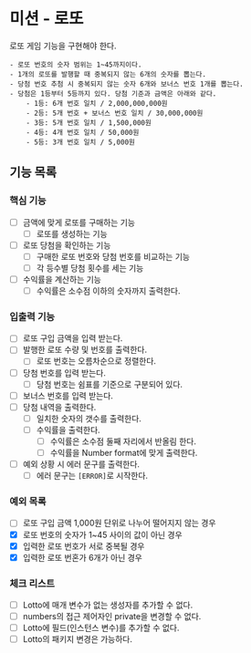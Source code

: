 # 미션 - 로또

로또 게임 기능을 구현해야 한다.

```
- 로또 번호의 숫자 범위는 1~45까지이다.
- 1개의 로또를 발행할 때 중복되지 않는 6개의 숫자를 뽑는다.
- 당첨 번호 추첨 시 중복되지 않는 숫자 6개와 보너스 번호 1개를 뽑는다.
- 당첨은 1등부터 5등까지 있다. 당첨 기준과 금액은 아래와 같다.
    - 1등: 6개 번호 일치 / 2,000,000,000원
    - 2등: 5개 번호 + 보너스 번호 일치 / 30,000,000원
    - 3등: 5개 번호 일치 / 1,500,000원
    - 4등: 4개 번호 일치 / 50,000원
    - 5등: 3개 번호 일치 / 5,000원
```

## 기능 목록

### 핵심 기능

- [ ] 금액에 맞게 로또를 구매하는 기능
  - [ ] 로또를 생성하는 기능
- [ ] 로또 당첨을 확인하는 기능
  - [ ] 구매한 로또 번호와 당첨 번호를 비교하는 기능
  - [ ] 각 등수별 당첨 횟수를 세는 기능
- [ ] 수익률을 계산하는 기능
  - [ ] 수익률은 소수점 이하의 숫자까지 출력한다.

### 입출력 기능

- [ ] 로또 구입 금액을 입력 받는다.
- [ ] 발행한 로또 수량 및 번호를 출력한다.
  - [ ] 로또 번호는 오름차순으로 정렬한다.
- [ ] 당첨 번호를 입력 받는다.
  - [ ] 당첨 번호는 쉼표를 기준으로 구분되어 있다.
- [ ] 보너스 번호를 입력 받는다.
- [ ] 당첨 내역을 출력한다.
  - [ ] 일치한 숫자의 갯수를 출력한다.
  - [ ] 수익률을 출력한다.
    - [ ] 수익률은 소수점 둘째 자리에서 반올림 한다.
    - [ ] 수익률을 Number format에 맞게 출력한다.
- [ ] 예외 상황 시 에러 문구를 출력한다.
  - [ ] 에러 문구는 `[ERROR]`로 시작한다.

### 예외 목록

- [ ] 로또 구입 금액 1,000원 단위로 나누어 떨어지지 않는 경우
- [x] 로또 번호의 숫자가 1~45 사이의 값이 아닌 경우
- [x] 입력한 로또 번호가 서로 중복될 경우
- [x] 입력한 로또 번혼가 6개가 아닌 경우

### 체크 리스트

- [ ] Lotto에 매개 변수가 없는 생성자를 추가할 수 없다.
- [ ] numbers의 접근 제어자인 private을 변경할 수 없다.
- [ ] Lotto에 필드(인스턴스 변수)를 추가할 수 없다.
- [ ] Lotto의 패키지 변경은 가능하다.
